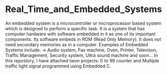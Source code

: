 # Real_Time_and_Embedded_Systems
An embedded system is a microcontroller or microprocessor based system which is designed to perform a specific task. It is a system that has computer hardware with software embedded in it as one of its important components. Its software embeds in ROM (Read Only Memory). It does not need secondary memories as in a computer. Examples of Embedded Systems include: -> Audio system, Fax machine, Oven, Printer, Televison, Traffic Management, Security system, Ultra sound machine and soon...
In this repostory, I have attached twon projects: 0 to 99 counter and Multiple traffic light signal programmed using Embedded C.

